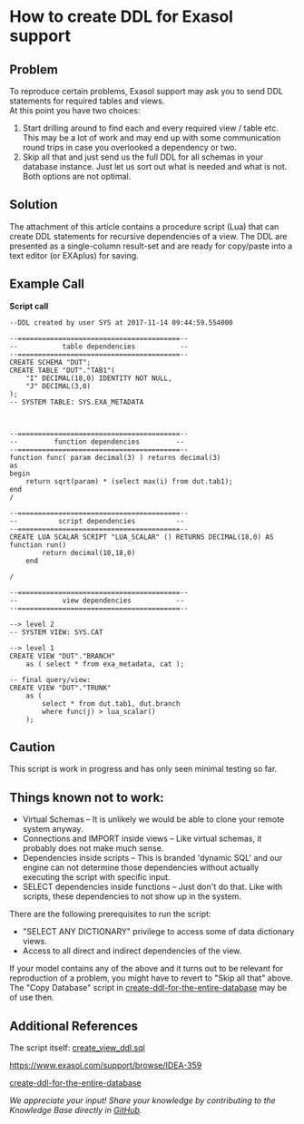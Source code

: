 # How to create DDL for Exasol support 
## Problem

 To reproduce certain problems, Exasol support may ask you to send DDL statements for required tables and views.  
At this point you have two choices:

1. Start drilling around to find each and every required view / table etc. This may be a lot of work and may end up with some communication round trips in case you overlooked a dependency or two.
2. Skip all that and just send us the full DDL for all schemas in your database instance. Just let us sort out what is needed and what is not.  
Both options are not optimal. 

## Solution

The attachment of this article contains a procedure script (Lua) that can create DDL statements for recursive dependencies of a view. The DDL are presented as a single-column result-set and are ready for copy/paste into a text editor (or EXAplus) for saving.

 ## Example Call

  **Script call**  
```"code-sql"
--DDL created by user SYS at 2017-11-14 09:44:59.554000

--========================================--
--           table dependencies           --
--========================================--
CREATE SCHEMA "DUT";
CREATE TABLE "DUT"."TAB1"(
	"I" DECIMAL(18,0) IDENTITY NOT NULL,
	"J" DECIMAL(3,0)
);
-- SYSTEM TABLE: SYS.EXA_METADATA



--========================================--
--         function dependencies         --
--========================================--
function func( param decimal(3) ) returns decimal(3)
as
begin
	return sqrt(param) * (select max(i) from dut.tab1);
end
/

--========================================--
--          script dependencies          --
--========================================--
CREATE LUA SCALAR SCRIPT "LUA_SCALAR" () RETURNS DECIMAL(18,0) AS
function run()
		return decimal(10,18,0)
	end

/

--========================================--
--           view dependencies           --
--========================================--

--> level 2
-- SYSTEM VIEW: SYS.CAT

--> level 1
CREATE VIEW "DUT"."BRANCH"
	as ( select * from exa_metadata, cat );

-- final query/view:
CREATE VIEW "DUT"."TRUNK"
	as (
		select * from dut.tab1, dut.branch
		where func(j) > lua_scalar()
	);
```
   ## Caution

 This script is work in progress and has only seen minimal testing so far.

## Things known not to work:

* Virtual Schemas – It is unlikely we would be able to clone your remote system anyway.
* Connections and IMPORT inside views – Like virtual schemas, it probably does not make much sense.
* Dependencies inside scripts – This is branded 'dynamic SQL' and our engine can not determine those dependencies without actually executing the script with specific input.
* SELECT dependencies inside functions – Just don't do that. Like with scripts, these dependencies to not show up in the system.

There are the following prerequisites to run the script:

* "SELECT ANY DICTIONARY" privilege to access some of data dictionary views.
* Access to all direct and indirect dependencies of the view.

If your model contains any of the above and it turns out to be relevant for reproduction of a problem, you might have to revert to "Skip all that" above. The "Copy Database" script in [create-ddl-for-the-entire-database](https://exasol.my.site.com/s/article/Create-DDL-for-the-entire-Database) may be of use then.

 ## Additional References

The script itself: [create_view_ddl.sql](https://raw.githubusercontent.com/exasol/exa-toolbox/master/utilities/create_view_ddl.sql)

<https://www.exasol.com/support/browse/IDEA-359>

[create-ddl-for-the-entire-database](https://exasol.my.site.com/s/article/Create-DDL-for-the-entire-Database)

*We appreciate your input! Share your knowledge by contributing to the Knowledge Base directly in [GitHub](https://github.com/exasol/public-knowledgebase).* 